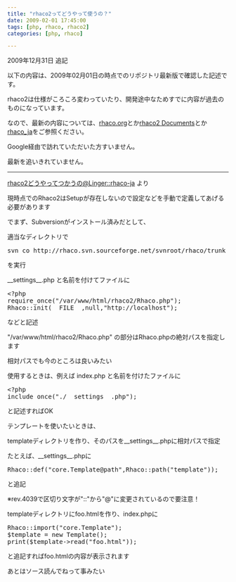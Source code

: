 ```yaml
---
title: "rhaco2ってどうやって使うの？"
date: 2009-02-01 17:45:00
tags: [php, rhaco, rhaco2]
categories: [php, rhaco]

---
```


2009年12月31日 追記

以下の内容は、2009年02月01日の時点でのリポジトリ最新版で確認した記述です。

rhaco2は仕様がころころ変わっていたり、開発途中なためすでに内容が過去のものになっています。

なので、最新の内容については、[rhaco.org][1]とか[rhaco2 Documents][2]とか[rhaco_ja][3]をご参照ください。

 [1]: http://rhaco.org/
 [2]: http://wikihub.org/wiki/rhaco2-doc
 [3]: http://lingr.com/room/rhaco_ja

Google経由で訪れていただいた方すいません。

最新を追いきれていません。

* * *

[rhaco2どうやってつかうの@Linger::rhaco-ja][4] より

 [4]: http://www.lingr.com/room/rhaco-ja/archives/2009/01/25#msg-58317531

現時点でのRhaco2はSetupが存在しないので設定などを手動で定義してあげる必要があります

でまず、Subversionがインストール済みだとして、

適当なディレクトリで

<pre>svn co http://rhaco.svn.sourceforge.net/svnroot/rhaco/trunk rhaco2
</pre>

を実行

\_\_settings\_\_.php と名前を付けてファイルに

<pre>&lt;?php
require_once("/var/www/html/rhaco2/Rhaco.php");
Rhaco::init(__FILE__,null,"http://localhost");
</pre>

などと記述

"/var/www/html/rhaco2/Rhaco.php" の部分はRhaco.phpの絶対パスを指定します

相対パスでも今のところは良いみたい

使用するときは、例えば index.php と名前を付けたファイルに

<pre>&lt;?php
include_once("./__settings__.php");
</pre>

と記述すればOK

テンプレートを使いたいときは、

templateディレクトリを作り、そのパスを\_\_settings\_\_.phpに相対パスで指定

たとえば、\_\_settings\_\_.phpに

<pre>Rhaco::def("core.Template@path",Rhaco::path("template"));
</pre>

と追記

※rev.4039で区切り文字が"::"から"@"に変更されているので要注意！

templateディレクトリにfoo.htmlを作り、index.phpに

<pre>Rhaco::import("core.Template");
$template = new Template();
print($template-&gt;read("foo.html"));
</pre>

と追記すればfoo.htmlの内容が表示されます

あとはソース読んでねって事みたい
